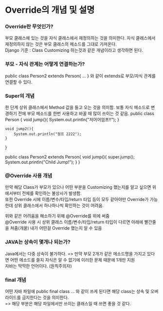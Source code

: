# Override의 개념 및 설명

### Override란 무엇인가?
부모 클래스에 있는 것을 자식 클래스에서 재정의하는 것을 의미한다. 자식 클래스에서 재정의하지 않는 것은 부모 클래스의 메소드를 그대로 가져온다.  
Django 기준 : Class Customizing 하는것과 같은 개념이라고 생각하면 된다.  

### 부모 - 자식 관계는 어떻게 연결하는가?
public class Person2 extends Person{ ... } 와 같이 extends로 부모/자식 관계를 연결할 수 있다.  

### Super의 개념
한 단계 상위 클래스에서 Method 값을 들고 오는 것을 의미함. 보통 자식 메소드로 변경하기 전에 부모 메소드를 한번 사용하고 바꿀 때 많이 쓰이는 것 같음.
public class Person {
    void jump(){
        System.out.println("저어어엄프!!");
    }

    void jump2(){
        System.out.println("점프 2222");
    }
}

public class Person2 extends Person{
    void jump(){
        super.jump(); 
        System.out.println("Child Jump!");
    }
}

### @Override 사용 개념
만약 해당 Class가 부모가 있으나 어떤 부분을 Customizing 했는지를 알고 싶으면 위에서부터 전체를 확인하는 불상사가 발생함.  
또한 Override 시에 이름/변수/타입/return 타입 등이 모두 같아야만 Override가 가능한데 상위 클래스에서 하나하나씩 확인하는 것이 어려움.  

위와 같은 어려움을 해소하기 위해 @Override를 위에 써줌  
@Override 사용 시 상위 클래스 이름/변수/타입/return 타입이 다르면 아래에 빨간줄을 쳐줌(개꿀)
내가 어떤걸 Override 했는지 알 수 있음

### JAVA는 상속이 몇개나 되는가?
Java에서는 다중 상속이 불가하다. => 만약 부모 2개가 같은 메소드명을 가지고 있다면 어떤 메소드를 쓸지 자식은 알 수 없기에 이러한 문제 때문에 1개만 지원  
자바는 딱딱한 언어이다. (원칙주의자)  

### final 개념
어떤 자바 파일에 public final class ... 와 같이 쓰게 된다면 해당 class는 상속 및 오버라이드를 금지한다는 것을 의미한다.  
=> 해당 부분은 해당 파일에서만 쓰이는 클래스일 때 쓰면 좋을 것 같다.
